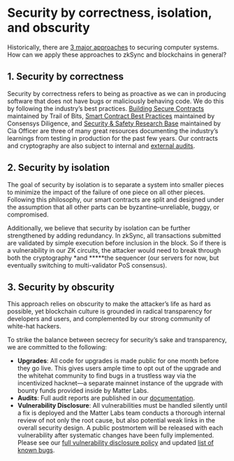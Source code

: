 # Security by correctness, isolation, and obscurity

Historically, there are [3 major approaches](https://theinvisiblethings.blogspot.com/2008/09/three-approaches-to-computer-security.html) to securing computer systems. How can we
apply these approaches to zkSync and blockchains in general?

## 1. **Security by correctness**

Security by correctness refers to being as proactive as we can in producing software that does not have bugs or maliciously behaving code. We do this by following the industry’s
best practices.
[Building Secure Contracts](https://github.com/crytic/building-secure-contracts) maintained by Trail of Bits,
[Smart Contract Best Practices](https://consensys.github.io/smart-contract-best-practices/) maintained by Consensys Diligence, and
[Security & Safety Research Base](https://github.com/OffcierCia/ultimate-defi-research-base#security--safety) maintained by Cia Officer are three of many great resources
documenting the industry’s learnings from testing in production for the past few years. Our contracts and cryptography are also subject to internal
and [external audits](https://zksync.io/updates/security-audits.html).

## 2. **Security by isolation**

The goal of security by isolation is to separate a system into smaller pieces to minimize the impact of the failure of one piece on all other pieces. Following this philosophy, our
smart contracts are split and designed under the assumption that all other parts can be byzantine–unreliable, buggy, or compromised.

Additionally, we believe that security by isolation can be further strengthened by adding redundancy. In zkSync, all transactions submitted are validated by simple execution before
inclusion in the block. So if there is a vulnerability in our ZK circuits, the attacker would need to break through both the cryptography \*and **\***the sequencer (our servers for
now, but eventually switching to multi-validator PoS consensus).

## 3. **Security by obscurity**

This approach relies on obscurity to make the attacker’s life as hard as possible, yet blockchain culture is grounded in radical transparency for developers and users, and
complemented by our strong community of white-hat hackers.

To strike the balance between secrecy for security’s sake and transparency, we are committed to the following:

- **Upgrades**: All code for upgrades is made public for one month before they go live. This gives users ample time to opt out of the upgrade and the whitehat community to find
  bugs in a trustless way via the incentivized hacknet—a separate mainnet instance of the upgrade with bounty funds provided inside by Matter Labs.
- **Audits**: Full audit reports are published in our [documentation](https://zksync.io/updates/security-audits.html).
- **Vulnerability Disclosure**: All vulnerabilities must be handled silently until a fix is deployed and the Matter Labs team conducts a thorough internal review of not only the
  root cause, but also potential weak links in the overall security design. A public postmortem will be released with each vulnerability after systematic changes have been fully
  implemented. Please see our [full vulnerability disclosure policy](https://zksync.io/dev/security/disclosure.html) and
  updated [list of known bugs](https://zksync.io/dev/security/bugs.html).
